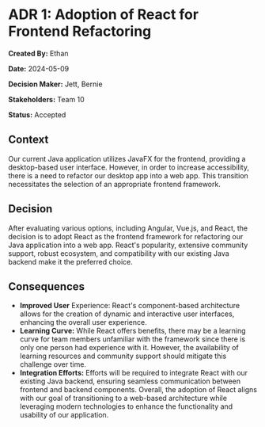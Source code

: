 # ADR 1: Adoption of React for Frontend Refactoring

**Created By:** Ethan

**Date:** 2024-05-09

**Decision Maker:** Jett, Bernie

**Stakeholders:** Team 10

**Status:** Accepted

## Context
Our current Java application utilizes JavaFX for the frontend, providing a desktop-based user interface. However, in order to increase accessibility, there is a need to refactor our desktop app into a web app. This transition necessitates the selection of an appropriate frontend framework.

## Decision
After evaluating various options, including Angular, Vue.js, and React, the decision is to adopt React as the frontend framework for refactoring our Java application into a web app. React's popularity, extensive community support, robust ecosystem, and compatibility with our existing Java backend make it the preferred choice.

## Consequences
- **Improved User** Experience: React's component-based architecture allows for the creation of dynamic and interactive user interfaces, enhancing the overall user experience.
- **Learning Curve:** While React offers benefits, there may be a learning curve for team members unfamiliar with the framework since there is only one person had experience with it. However, the availability of learning resources and community support should mitigate this challenge over time.
- **Integration Efforts:** Efforts will be required to integrate React with our existing Java backend, ensuring seamless communication between frontend and backend components. Overall, the adoption of React aligns with our goal of transitioning to a web-based architecture while leveraging modern technologies to enhance the functionality and usability of our application.